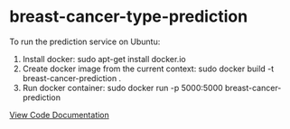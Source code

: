 # breast-cancer-type-prediction

To run the prediction service on Ubuntu:
<ol>
<li>Install docker: sudo apt-get install docker.io</li>
<li>Create docker image from the current context: sudo docker build -t breast-cancer-prediction .</li>
<li>Run docker container: sudo docker run -p 5000:5000 breast-cancer-prediction</li>
</ol>

[View Code Documentation](https://drive.google.com/file/d/1oFnx2rsd1OnQWjqwDuuB-HoX0km6bZHD/view)

